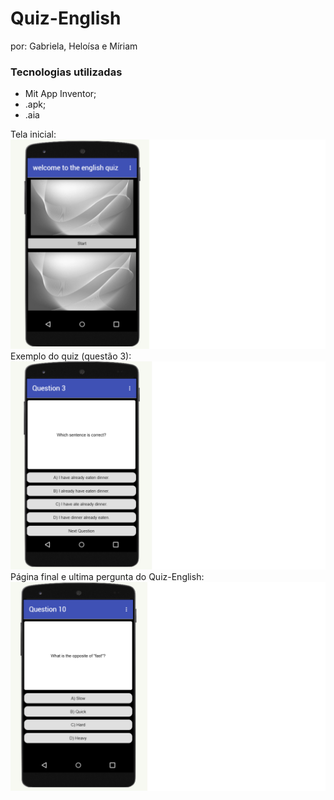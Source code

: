 # Quiz-English
por: Gabriela, Heloísa e Míriam

### Tecnologias utilizadas
- Mit App Inventor;
- .apk;
- .aia

Tela inicial:
<img src="tela inicial.png" alt="Texto Alternativo">
Exemplo do quiz (questão 3):
<img src="exemplo.png" alt="Texto Alternativo">
Página final e ultima pergunta do Quiz-English:
<img src="ultimapag.png" alt="Texto Alternativo">
